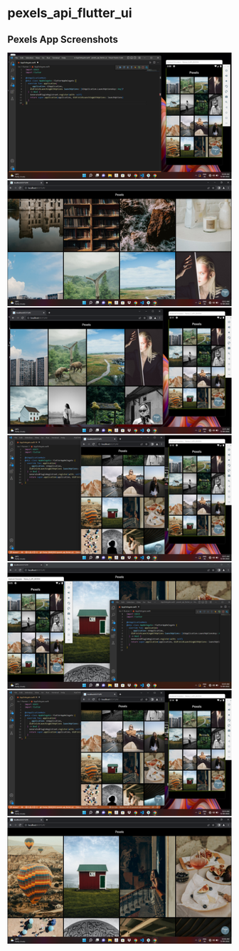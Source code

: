 # pexels_api_flutter_ui

## Pexels App Screenshots


<div> 
    <img src="https://github.com/imCoderAditya/Pexels_Flutter_Ui/blob/Day1/assets/screenshots/Screenshot%20(7).png?raw=true"alt="loading..." >
    <img src="https://github.com/imCoderAditya/Pexels_Flutter_Ui/blob/Day1/assets/screenshots/Screenshot%20(9).png?raw=true" alt="loading..." >
    <img src="https://github.com/imCoderAditya/Pexels_Flutter_Ui/blob/Day1/assets/screenshots/Screenshot%20(8).png?raw=true" alt="loading..." >
    <img src="https://github.com/imCoderAditya/Pexels_Flutter_Ui/blob/Day1/assets/screenshots/Screenshot%20(11).png?raw=true" alt="loading...">
    <img src="https://github.com/imCoderAditya/Pexels_Flutter_Ui/blob/Day1/assets/screenshots/Screenshot%20(5).png?raw=true" alt="loading...">
    <img src="https://github.com/imCoderAditya/Pexels_Flutter_Ui/blob/Day1/assets/screenshots/Screenshot%20(10).png?raw=true" alt="loading...">
    <img src="https://github.com/imCoderAditya/Pexels_Flutter_Ui/blob/Day1/assets/screenshots/Screenshot%20(6).png?raw=true"alt="loading...">
 </div>

<!-- This project is a starting point for a Flutter application.

A few resources to get you started if this is your first Flutter project:

- [Lab: Write your first Flutter app](https://docs.flutter.dev/get-started/codelab)
- [Cookbook: Useful Flutter samples](https://docs.flutter.dev/cookbook)

For help getting started with Flutter development, view the
[online documentation](https://docs.flutter.dev/), which offers tutorials,
samples, guidance on mobile development, and a full API reference. -->

